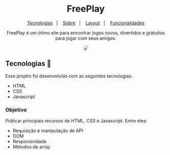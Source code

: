 <h1 align="center"> FreePlay </h1>
<p align="center">
  <a href="#tecnologias-">Tecnologias</a>&nbsp;&nbsp;&nbsp;|&nbsp;&nbsp;&nbsp;
  <a href="#sobre-">Sobre</a>&nbsp;&nbsp;&nbsp;|&nbsp;&nbsp;&nbsp;
  <a href="#layout-">Layout</a>&nbsp;&nbsp;&nbsp;|&nbsp;&nbsp;&nbsp;
  <a href="#funcionalidades-">Funcionalidades</a>
</p>
<p align="center"> 
FreePlay é um ótimo site para encontrar jogos novos, divertidos e gratuitos para jogar com seus amigos.
</p>
<p align="center">
<img src="/assets/images/video.gif" align="center" style="border-radius: 10px" />
</p>

## Tecnologias 🚀 
Esse projeto foi desenvolvido com as seguintes tecnologias:
- HTML
- CSS
- Javascript


### Objetivo
Práticar principais recursos de HTML, CSS e Javascript. Entre eles:

- Requisição e manipulação de API
- DOM
- Responsividade
- Métodos de array
